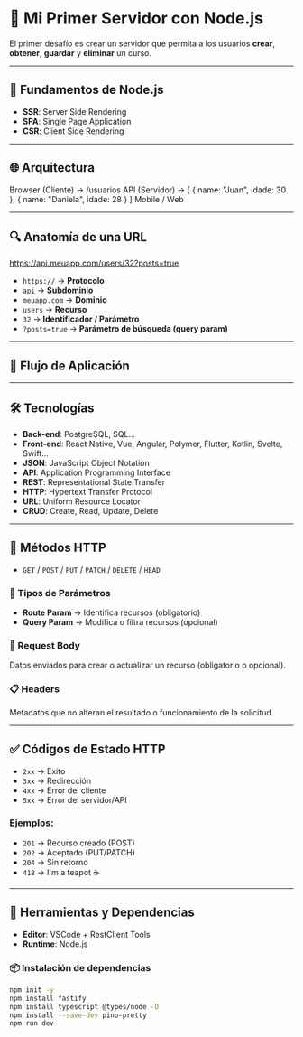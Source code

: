 # 🚀 Mi Primer Servidor con Node.js

El primer desafío es crear un servidor que permita a los usuarios **crear**, **obtener**, **guardar** y **eliminar** un curso.

---

## 🧠 Fundamentos de Node.js

- **SSR**: Server Side Rendering  
- **SPA**: Single Page Application  
- **CSR**: Client Side Rendering  

---

## 🌐 Arquitectura

Browser (Cliente) → /usuarios API (Servidor) → [ { name: "Juan", idade: 30 }, { name: "Daniela", idade: 28 } ] Mobile / Web

---

## 🔍 Anatomía de una URL

https://api.meuapp.com/users/32?posts=true

- `https://` → **Protocolo**
- `api` → **Subdominio**
- `meuapp.com` → **Dominio**
- `users` → **Recurso**
- `32` → **Identificador / Parámetro**
- `?posts=true` → **Parámetro de búsqueda (query param)**

---

## 🧩 Flujo de Aplicación

---

## 🛠️ Tecnologías

- **Back-end**: PostgreSQL, SQL...
- **Front-end**: React Native, Vue, Angular, Polymer, Flutter, Kotlin, Svelte, Swift...
- **JSON**: JavaScript Object Notation
- **API**: Application Programming Interface
- **REST**: Representational State Transfer
- **HTTP**: Hypertext Transfer Protocol
- **URL**: Uniform Resource Locator
- **CRUD**: Create, Read, Update, Delete

---

## 📡 Métodos HTTP

- `GET` / `POST` / `PUT` / `PATCH` / `DELETE` / `HEAD`

### 🧭 Tipos de Parámetros

- **Route Param** → Identifica recursos (obligatorio)
- **Query Param** → Modifica o filtra recursos (opcional)

### 📨 Request Body

Datos enviados para crear o actualizar un recurso (obligatorio o opcional).

### 📋 Headers

Metadatos que no alteran el resultado o funcionamiento de la solicitud.

---

## ✅ Códigos de Estado HTTP

- `2xx` → Éxito
- `3xx` → Redirección
- `4xx` → Error del cliente
- `5xx` → Error del servidor/API

### Ejemplos:

- `201` → Recurso creado (POST)
- `202` → Aceptado (PUT/PATCH)
- `204` → Sin retorno
- `418` → I'm a teapot ☕

---

## 🧰 Herramientas y Dependencias

- **Editor**: VSCode + RestClient Tools
- **Runtime**: Node.js

### 📦 Instalación de dependencias

```bash
npm init -y
npm install fastify
npm install typescript @types/node -D
npm install --save-dev pino-pretty
npm run dev
